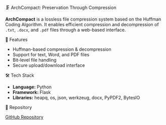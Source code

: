 🗜️ ArchCompact: Preservation Through Compression

**ArchCompact** is a lossless file compression system based on the Huffman Coding Algorithm. It enables efficient compression and decompression of `.txt`, `.docx`, and `.pdf` files through a web-based interface.

🚀 Features

- Huffman-based compression & decompression
- Support for text, Word, and PDF files
- Bit-level file handling
- Secure upload/download interface

🛠 Tech Stack

- **Language:** Python  
- **Framework:** Flask  
- **Libraries:** heapq, os, json, werkzeug, docx, PyPDF2, BytesIO

🔗 Repository

[GitHub Repository](https://github.com/urvashikashyap16/FileCompressor)
